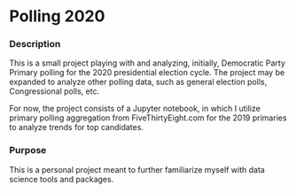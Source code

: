 # Polling 2020

### Description 
This is a small project playing with and analyzing, initially, Democratic Party Primary polling for the 2020 presidential election cycle. The project may be expanded to analyze other polling data, such as general election polls, Congressional polls, etc.

For now, the project consists of a Jupyter notebook, in which I utilize primary polling aggregation from FiveThirtyEight.com for the 2019 primaries to analyze trends for top candidates. 

### Purpose
This is a personal project meant to further familiarize myself with data science tools and packages.
